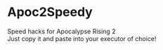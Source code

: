 # Apoc2Speedy
Speed hacks for Apocalypse Rising 2\
Just copy it and paste into your executor of choice!
